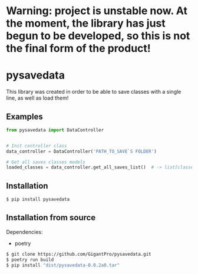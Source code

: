 # Warning: project is unstable now. At the moment, the library has just begun to be developed, so this is not the final form of the product!



# pysavedata 
This library was created in order to be able to save classes with a single line, as well as load them!



## Examples
```python 
from pysavedata import DataController


# Init controller class
data_controller = DataController('PATH_TO_SAVE`S FOLDER')

# Get all saves classes models
loaded_classes = data_controller.get_all_saves_list()  # -> list[classes models]
```

## Installation

```bash
$ pip install pysavedata
```

## Installation from source

Dependencies:
- poetry
```bash
$ git clone https://github.com/GigantPro/pysavedata.git
$ poetry run build
$ pip install "dist/pysavedata-0.0.2a0.tar"
```